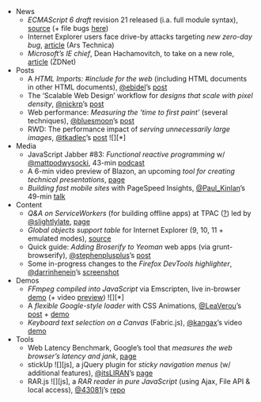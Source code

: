  - News
   - *ECMAScript 6 draft* revision 21 released (i.a. full module syntax), [source](https://twitter.com/awbjs/status/398908247282708480) (+ file bugs [here](https://twitter.com/awbjs/status/398911718186704896))
   - Internet Explorer users face drive-by attacks targeting *new zero-day bug*, [article](http://arstechnica.com/security/2013/11/internet-explorer-users-face-drive-by-attacks-targeting-new-0day-bug/) (Ars Technica)
   - *Microsoft’s IE chief*, Dean Hachamovitch, to take on a new role, [article](http://www.zdnet.com/microsofts-ie-chief-to-take-on-a-new-role-7000023055/) (ZDNet)
 - Posts
   - A *HTML Imports: #include for the web* (including HTML documents in other HTML documents), [@ebidel]()’s [post](http://www.html5rocks.com/en/tutorials/webcomponents/imports/)
   - The ‘Scalable Web Design’ workflow for *designs that scale with pixel density*, [@nickrp]()’s [post](http://blog.teamtreehouse.com/scalable-web-design)
   - Web performance: *Measuring the ‘time to first paint’* (several techniques), [@bluesmoon]()’s [post](http://www.lognormal.com/blog/2013/11/11/calculating-first-paint/)
   - RWD: The performance impact of *serving unnecessarily large images*, [@tkadlec]()’s [post](http://timkadlec.com/2013/11/why-we-need-responsive-images-part-deux/) ![][*]
 - Media
   - JavaScript Jabber #83: *Functional reactive programming* w/ [@mattpodwysocki](), 43-min [podcast](http://javascriptjabber.com/083-jsj-frp-and-rxjs-with-matthew-podwysocki/)
   - A 6-min video preview of Blazon, an upcoming *tool for creating technical presentations*, [page](https://presentboldly.com/)
   - *Building fast mobile sites* with PageSpeed Insights, [@Paul_Kinlan]()’s 49-min [talk](http://youtu.be/8E-KIy3MZ7s)
 - Content
   - *Q&A on ServiceWorkers* (for building offline apps) at TPAC ([?](http://www.w3.org/2013/11/TPAC/)) led by [@slightlylate](), [page](http://www.w3.org/2013/11/11-webapps-minutes.html#item10)
   - *Global objects support table* for Internet Explorer (9, 10, 11 + emulated modes), [source](https://twitter.com/ieanswers/status/397957364185198592)
   - Quick guide: *Adding Broserify to Yeoman* web apps (via grunt-browserify), [@stephenplusplus]()’s [post](http://stephenplusplus.github.io/me-but-you/#11-10-2013-smash-browserify-into-yeoman)
   - Some in-progress changes to the *Firefox DevTools highlighter*, [@darrinhenein]()’s [screenshot](https://twitter.com/darrinhenein/status/399969382430150657)
 - Demos
   - *FFmpeg compiled into JavaScript* via Emscripten, live in-browser [demo](http://devcomo.2013.nodeknockout.com/) (+ video [preview](http://youtu.be/Eo09nZADnUs)) ![][*]
   - A *flexible Google-style loader* with CSS Animations, [@LeaVerou]()’s [post](http://lea.verou.me/2013/11/flexible-google-style-loader-with-css/) + [demo](http://dabblet.com/gist/7387255)
   - *Keyboard text selection on a Canvas* (Fabric.js), [@kangax]()’s video [demo](https://twitter.com/kangax/status/399930850160427009)
 - Tools
   - Web Latency Benchmark, Google’s tool that *measures the web browser’s latency and jank*, [page](http://google.github.io/latency-benchmark/)
   - stickUp ![][js], a jQuery plugin for *sticky navigation menus* (w/ additional features), [@itsLIRAN]()’s [page](http://lirancohen.github.io/stickUp/)
   - RAR.js ![][js], a *RAR reader in pure JavaScript* (using Ajax, File API & local access), [@43081j]()’s [repo](https://github.com/43081j/rar.js)

